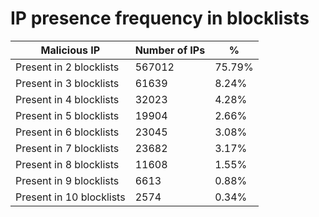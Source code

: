 # IP presence frequency in blocklists
| Malicious IP | Number of IPs | % |
|----|----|----|
| Present in 2 blocklists | 567012 | 75.79% |
| Present in 3 blocklists | 61639 | 8.24% |
| Present in 4 blocklists | 32023 | 4.28% |
| Present in 5 blocklists | 19904 | 2.66% |
| Present in 6 blocklists | 23045 | 3.08% |
| Present in 7 blocklists | 23682 | 3.17% |
| Present in 8 blocklists | 11608 | 1.55% |
| Present in 9 blocklists | 6613 | 0.88% |
| Present in 10 blocklists | 2574 | 0.34% |
